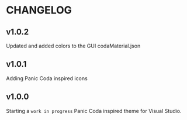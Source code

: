 # CHANGELOG

## v1.0.2 ##

Updated and added colors to the GUI codaMaterial.json

## v1.0.1 ##

Adding Panic Coda inspired icons

## v1.0.0 ##

Starting a `work in progress` Panic Coda inspired theme for Visual Studio.